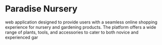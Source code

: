# Paradise Nursery

 web application designed to provide users with a seamless online shopping experience for nursery and gardening products. The platform offers a wide range of plants, tools, and accessories to cater to both novice and experienced gar
